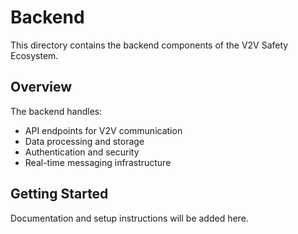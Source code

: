 # Backend

This directory contains the backend components of the V2V Safety Ecosystem.

## Overview

The backend handles:
- API endpoints for V2V communication
- Data processing and storage
- Authentication and security
- Real-time messaging infrastructure

## Getting Started

Documentation and setup instructions will be added here.
